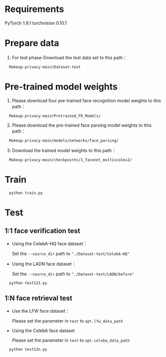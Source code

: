 ﻿# Requirements
PyTorch 1.9.1
torchvision 0.10.1
# Prepare data
 1. For test phase-Download the test data set to this path：
```
  Makeup-privacy-main/Dataset-test
```
# Pre-trained model weights
 1. Please download four pre-trained face recognition model weights to this path：

```
  Makeup-privacy-main/Pretrained_FR_Models/
```

 2. Please download the pre-trained face parsing model weights to this path：
```
  Makeup-privacy-main/models/networks/face_parsing/
```
 3. Download the trained model weights to this path：
```
  Makeup-privacy-main/checkpoints/1_facenet_multiscale=2/
```

# Train
```
  python train.py
```
# Test
## 1:1 face verification test

 - Using the CelebA-HQ face dataset：

	Set the `--source_dir` path to `"./Dataset-test/CelebA-HQ"`

 - Using the LADN face dataset：

	Set the `--source_dir` path to `"./Dataset-test/LADN/before"`
```
  python test121.py
```
## 1:N face retrieval test

 - Use the LFW face dataset：
 
	 Please set the parameter in `test` to `opt.lfw_data_path`
 
 - Using the CelebA face dataset
	
	 Please set the parameter in `test` to `opt.celeba_data_path`	
```
  python test12n.py
```

